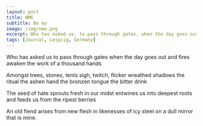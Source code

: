 ```yaml
---
layout: post
title: NME
subtitle: Be my
image: /img/nme.png
excerpt: Who has asked us, to pass through gates, when the day goes out, and fires awaken, the work of a thousand hands ...
tags: [Journal, Leipzig, Germany]
---
```

Who has asked us
to pass through gates
when the day goes out
and fires awaken
the work of a thousand hands

Amongst trees, stones, tents
sigh, twitch, flicker
wreathed shadows
the ritual
the ashen hand
the bronzen tongue
the bitter drink

The seed of hate
sprouts fresh
in our midst
entwines us
into deepest roots and
feeds us from
the ripest berries

An old fiend arises
from new flesh
in likenesses
of icy steel
on a dull mirror
that is mine.
